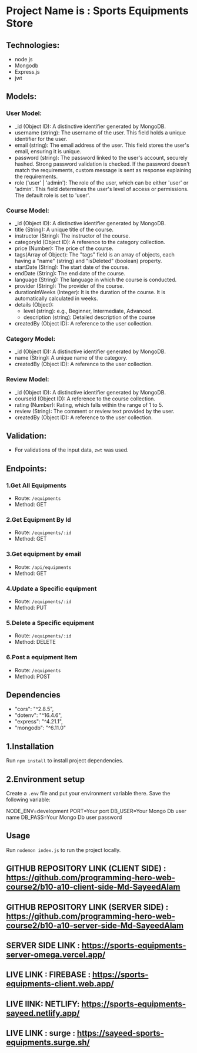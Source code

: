 # Project Name is : Sports Equipments Store


## Technologies:

- node js
- Mongodb
- Express.js
- jwt

## Models:

### User Model:

- \_id (Object ID): A distinctive identifier generated by MongoDB.
- username (string): The username of the user. This field holds a unique identifier for the user.
- email (string): The email address of the user. This field stores the user's email, ensuring it is unique.
- password (string): The password linked to the user's account, securely hashed. Strong password validation is checked. If the password doesn't match the requirements, custom message is sent as response explaining the requirements.
- role ('user' | 'admin'): The role of the user, which can be either 'user' or 'admin'. This field determines the user's level of access or permissions. The default role is set to 'user'.

### Course Model:

- \_id (Object ID): A distinctive identifier generated by MongoDB.
- title (String): A unique title of the course.
- instructor (String): The instructor of the course.
- categoryId (Object ID): A reference to the category collection.
- price (Number): The price of the course.
- tags(Array of Object): The "tags" field is an array of objects, each having a "name" (string) and "isDeleted" (boolean) property.
- startDate (String): The start date of the course.
- endDate (String): The end date of the course.
- language (String): The language in which the course is conducted.
- provider (String): The provider of the course.
- durationInWeeks (Integer): It is the duration of the course. It is automatically calculated in weeks.
- details (Object):
  - level (string): e.g., Beginner, Intermediate, Advanced.
  - description (string): Detailed description of the course
- createdBy (Object ID): A reference to the user collection.

### Category Model:

- \_id (Object ID): A distinctive identifier generated by MongoDB.
- name (String): A unique name of the category.
- createdBy (Object ID): A reference to the user collection.

### Review Model:

- \_id (Object ID): A distinctive identifier generated by MongoDB.
- courseId (Object ID): A reference to the course collection.
- rating (Number): Rating, which falls within the range of 1 to 5.
- review (String): The comment or review text provided by the user.
- createdBy (Object ID): A reference to the user collection.

## Validation:

- For validations of the input data, `zwt` was used.

## Endpoints:


### 1.Get All Equipments

- Route: `/equipments`
- Method: GET

### 2.Get Equipment By Id

- Route: `/equipments/:id`
- Method: GET

### 3.Get equipment by email

- Route: `/api/equipments`
- Method: GET

### 4.Update a Specific equipment

- Route: `/equipments/:id`
- Method: PUT

### 5.Delete a Specific equipment

- Route: `/equipments/:id`
- Method: DELETE

### 6.Post a equipment Item 

- Route: `/equipments`
- Method: POST


## Dependencies

   - "cors": "^2.8.5",
   - "dotenv": "^16.4.6",
   - "express": "^4.21.1",
   - "mongodb": "^6.11.0"


## 1.Installation

Run `npm install` to install project dependencies.

## 2.Environment setup

Create a `.env` file and put your environment variable there. Save the following variable:

NODE_ENV=development
PORT=Your port
DB_USER=Your Mongo Db user name
DB_PASS=Your Mongo Db user password


## Usage

Run `nodemon index.js` to run the project locally.







## GITHUB REPOSITORY LINK (CLIENT SIDE) : https://github.com/programming-hero-web-course2/b10-a10-client-side-Md-SayeedAlam


## GITHUB REPOSITORY LINK (SERVER SIDE) : https://github.com/programming-hero-web-course2/b10-a10-server-side-Md-SayeedAlam



## SERVER SIDE LINK : https://sports-equipments-server-omega.vercel.app/



## LIVE LINK : FIREBASE : https://sports-equipments-client.web.app/

## LIVE lINK: NETLIFY:   https://sports-equipments-sayeed.netlify.app/

## LIVE LINK : surge : https://sayeed-sports-equipments.surge.sh/
